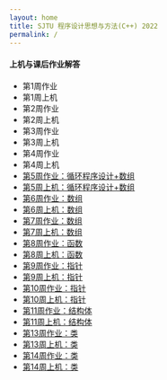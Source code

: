 ```yaml
---
layout: home
title: SJTU 程序设计思想与方法(C++) 2022
permalink: /
---
```

#### 上机与课后作业解答

 - 第1周作业
 - 第1周上机
 - 第2周作业
 - 第2周上机
 - 第3周作业
 - 第3周上机
 - 第4周作业
 - 第4周上机
 - [第5周作业：循环程序设计+数组](_pages/hw05.md)
 - [第5周上机：循环程序设计+数组](_pages/lab05.md)
 - [第6周作业：数组](_pages/hw06.md)
 - [第6周上机：数组](_pages/lab06.md)
 - [第7周作业：数组](_pages/hw07.md)
 - [第7周上机：数组](_pages/lab07.md)
 - [第8周作业：函数](_pages/hw08.md)
 - [第8周上机：函数](_pages/lab08.md)
 - [第9周作业：指针](_pages/hw09.md)
 - [第9周上机：指针](_pages/lab09.md)
 - [第10周作业：指针](_pages/hw10.md)
 - [第10周上机：指针](_pages/lab10.md)
 - [第11周作业：结构体](_pages/hw11.md)
 - [第11周上机：结构体](_pages/lab11.md)
 - [第13周作业：类](_pages/hw13.md)
 - [第13周上机：类](_pages/lab13.md)
 - [第14周作业：类](_pages/hw14.md)
 - [第14周上机：类](_pages/lab14.md)
